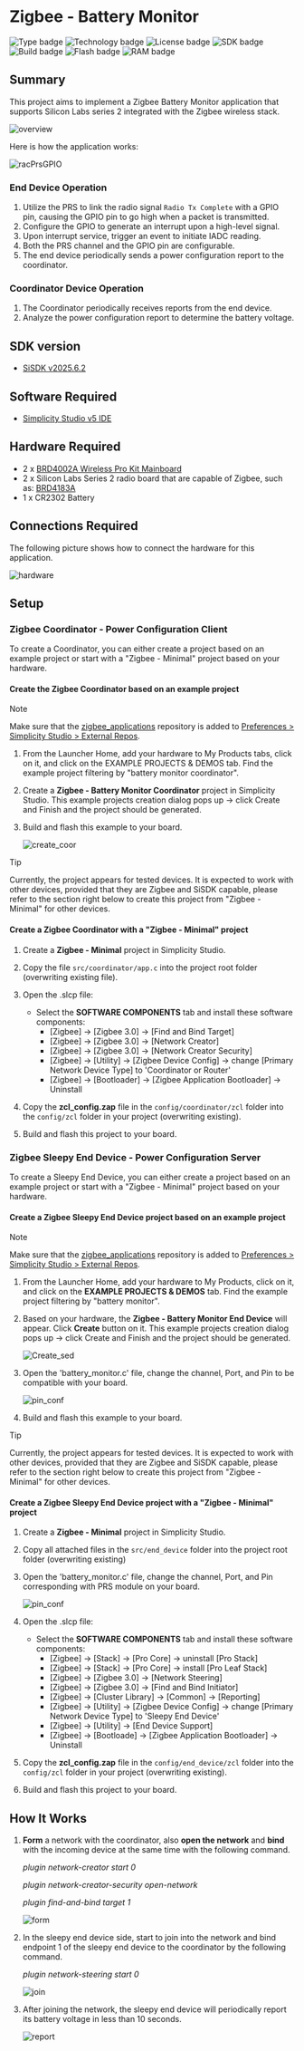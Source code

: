 # Zigbee - Battery Monitor #

![Type badge](https://img.shields.io/badge/Type-Virtual%20Application-green)
![Technology badge](https://img.shields.io/badge/Technology-Zigbee-green)
![License badge](https://img.shields.io/badge/License-Zlib-green)
![SDK badge](https://img.shields.io/badge/SDK-v2025.6.2-green)
![Build badge](https://img.shields.io/badge/Build-passing-green)
![Flash badge](https://img.shields.io/badge/Flash-273.3%20KB-blue)
![RAM badge](https://img.shields.io/badge/RAM-17.42%20KB-blue)

## Summary ##

This project aims to implement a Zigbee Battery Monitor application that supports Silicon Labs series 2 integrated with the Zigbee wireless stack.

![overview](image/overview.png)

Here is how the application works:

![racPrsGPIO](image/rac_prs_gpio.png)

### End Device Operation ###

1. Utilize the PRS to link the radio signal `Radio Tx Complete` with a GPIO pin, causing the GPIO pin to go high when a packet is transmitted.
2. Configure the GPIO to generate an interrupt upon a high-level signal.
3. Upon interrupt service, trigger an event to initiate IADC reading.
4. Both the PRS channel and the GPIO pin are configurable.
5. The end device periodically sends a power configuration report to the coordinator.

### Coordinator Device Operation ###

1. The Coordinator periodically receives reports from the end device.
2. Analyze the power configuration report to determine the battery voltage.

## SDK version ##

- [SiSDK v2025.6.2](https://github.com/SiliconLabs/simplicity_sdk/releases/tag/v2025.6.2)

## Software Required ##

- [Simplicity Studio v5 IDE](https://www.silabs.com/developers/simplicity-studio)

## Hardware Required ##

- 2 x [BRD4002A Wireless Pro Kit Mainboard](https://www.silabs.com/development-tools/wireless/wireless-pro-kit-mainboard?tab=overview)
- 2 x Silicon Labs Series 2 radio board that are capable of Zigbee, such as: [BRD4183A](https://www.silabs.com/development-tools/wireless/slwrb4183a-efr32xg22-wireless-gecko-radio-board?tab=overview)
- 1 x CR2302 Battery

## Connections Required ##

The following picture shows how to connect the hardware for this application.

![hardware](image/hardware.png)

## Setup ##

### Zigbee Coordinator - Power Configuration Client ###

To create a Coordinator, you can either create a project based on an example project or start with a "Zigbee - Minimal" project based on your hardware.

#### **Create the Zigbee Coordinator based on an example project** ####

> [!NOTE]
> Make sure that the [zigbee_applications](https://github.com/SiliconLabs/zigbee_applications) repository is added to [Preferences > Simplicity Studio > External Repos](https://docs.silabs.com/simplicity-studio-5-users-guide/latest/ss-5-users-guide-about-the-launcher/welcome-and-device-tabs).

1. From the Launcher Home, add your hardware to My Products tabs, click on it, and click on the EXAMPLE PROJECTS & DEMOS tab. Find the example project filtering by "battery monitor coordinator".

2. Create a **Zigbee - Battery Monitor Coordinator** project in Simplicity Studio. This example projects creation dialog pops up -> click Create and Finish and the project should be generated.

3. Build and flash this example to your board.

   ![create_coor](image/create_coor.png)

> [!TIP]
> Currently, the project appears for tested devices. It is expected to work with other devices, provided that they are Zigbee and SiSDK capable, please refer to the section right below to create this project from "Zigbee - Minimal" for other devices.

#### **Create a Zigbee Coordinator with a "Zigbee - Minimal" project** ####

1. Create a **Zigbee - Minimal** project in Simplicity Studio.

2. Copy the file `src/coordinator/app.c` into the project root folder (overwriting existing file).

3. Open the .slcp file:

   - Select the **SOFTWARE COMPONENTS** tab and install these software components:
     - [Zigbee] → [Zigbee 3.0] → [Find and Bind Target]
     - [Zigbee] → [Zigbee 3.0] → [Network Creator]
     - [Zigbee] → [Zigbee 3.0] → [Network Creator Security]
     - [Zigbee] → [Utility] → [Zigbee Device Config] → change [Primary Network Device Type] to 'Coordinator or Router'
     - [Zigbee] → [Bootloader] → [Zigbee Application Bootloader] → Uninstall

4. Copy the **zcl_config.zap** file in the `config/coordinator/zcl` folder into the `config/zcl` folder in your project (overwriting existing).

5. Build and flash this project to your board.

### Zigbee Sleepy End Device - Power Configuration Server ###

To create a Sleepy End Device, you can either create a project based on an example project or start with a "Zigbee - Minimal" project based on your hardware.

#### Create a Zigbee Sleepy End Device project based on an example project ####

> [!NOTE]
> Make sure that the [zigbee_applications](https://github.com/SiliconLabs/zigbee_applications) repository is added to [Preferences > Simplicity Studio > External Repos](https://docs.silabs.com/simplicity-studio-5-users-guide/latest/ss-5-users-guide-about-the-launcher/welcome-and-device-tabs).

1. From the Launcher Home, add your hardware to My Products, click on it, and click on the **EXAMPLE PROJECTS & DEMOS** tab. Find the example project filtering by "battery monitor".

2. Based on your hardware, the **Zigbee - Battery Monitor End Device** will appear. Click **Create** button on it. This example projects creation dialog pops up -> click Create and Finish and the project should be generated.

   ![Create_sed](image/create_sed.png)

3. Open the 'battery_monitor.c' file, change the channel, Port, and Pin to be compatible with your board.

   ![pin_conf](image/pin_conf.png)

4. Build and flash this example to your board.

> [!TIP]
> Currently, the project appears for tested devices. It is expected to work with other devices, provided that they are Zigbee and SiSDK capable, please refer to the section right below to create this project from "Zigbee - Minimal" for other devices.

#### Create a Zigbee Sleepy End Device project with a "Zigbee - Minimal" project ####

1. Create a **Zigbee - Minimal** project in Simplicity Studio.

2. Copy all attached files in the `src/end_device` folder into the project root folder (overwriting existing)

3. Open the 'battery_monitor.c' file, change the channel, Port, and Pin corresponding with PRS module on your board.

   ![pin_conf](image/pin_conf.png)

4. Open the .slcp file:

   - Select the **SOFTWARE COMPONENTS** tab and install these software components:
     - [Zigbee] → [Stack] → [Pro Core] → uninstall [Pro Stack]
     - [Zigbee] → [Stack] → [Pro Core] → install [Pro Leaf Stack]
     - [Zigbee] → [Zigbee 3.0] → [Network Steering]
     - [Zigbee] → [Zigbee 3.0] → [Find and Bind Initiator]
     - [Zigbee] → [Cluster Library] → [Common] → [Reporting]
     - [Zigbee] → [Utility] → [Zigbee Device Config] → change [Primary Network Device Type] to 'Sleepy End Device'
     - [Zigbee] → [Utility] → [End Device Support]
     - [Zigbee] → [Bootloade] → [Zigbee Application Bootloader] → Uninstall

5. Copy the **zcl_config.zap** file in the `config/end_device/zcl` folder into the `config/zcl` folder in your project (overwriting existing).

6. Build and flash this project to your board.

## How It Works ##

1. **Form** a network with the coordinator, also **open the network** and **bind** with the incoming device at the same time with the following command.

    *plugin network-creator start 0*

    *plugin network-creator-security open-network*

    *plugin find-and-bind target 1*

   ![form](image/form.png)

2. In the sleepy end device side, start to join into the network and bind endpoint 1 of the sleepy end device to the coordinator by the following command.

    *plugin network-steering start 0*

   ![join](image/join.png)

3. After joining the network, the sleepy end device will periodically report its battery voltage in less than 10 seconds.

   ![report](image/report.png)
